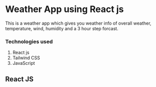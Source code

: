 # Weather App using React js 

This is a weather app which gives you weather info of overall weather, temperature, wind, humidity and a 3 hour step forcast.

### Technologies used

1. React js
2. Tailwind CSS
3. JavaScript

## React JS

